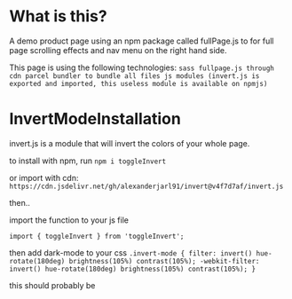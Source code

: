 # What is this?

A demo product page using an npm package called fullPage.js to for full page scrolling effects and nav menu on the right hand side.

This page is using the following technologies:
`sass fullpage.js through cdn parcel bundler to bundle all files js modules (invert.js is exported and imported, this useless module is available on npmjs)`

# InvertModeInstallation

invert.js is a module that will invert the colors of your whole page.

to install with npm, run `npm i toggleInvert`

or import with cdn: `https://cdn.jsdelivr.net/gh/alexanderjarl91/invert@v4f7d7af/invert.js`

then..

import the function to your js file

`import { toggleInvert } from 'toggleInvert';`

then add dark-mode to your css
`.invert-mode { filter: invert() hue-rotate(180deg) brightness(105%) contrast(105%); -webkit-filter: invert() hue-rotate(180deg) brightness(105%) contrast(105%); }`

this should probably be
